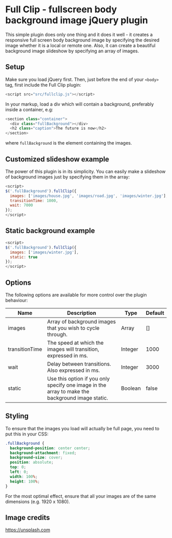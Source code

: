 # Full Clip - fullscreen body background image jQuery plugin
This simple plugin does only one thing and it does it well - it creates a responsive full screen body background image by specifying the desired image whether it is a local or remote one. Also, it can create a beautiful background image slideshow by specifying an array of images.

## Setup
Make sure you load jQuery first. Then, just before the end of your ```<body>``` tag, first include the Full Clip plugin:

``` javascript
<script src="src/fullclip.js"></script>
```

In your markup, load a div which will contain a background, preferably inside a container, e.g:

``` javascript
<section class="container">
  <div class="fullBackground"></div>
  <h2 class="caption">The future is now</h2>
</section>
```
where ```fullBackground``` is the element containing the images.

## Customized slideshow example

The power of this plugin is in its simplicity. You can easily make a slideshow of background images just by specifying them in the array:

```javascript
<script>
$('.fullBackground').fullClip({
  images: ['images/house.jpg', 'images/road.jpg', 'images/winter.jpg'],
  transitionTime: 1000,
  wait: 7000
});
</script>
```

## Static background example

```javascript
<script>
$('.fullBackground').fullClip({
  images: ['images/winter.jpg'],
  static: true
});
</script>
```

## Options

The following options are available for more control over the plugin behaviour:

| Name           | Description                                                     | Type       | Default |
| -------------  | ------------- | ---- | ------- |
| images         | Array of background images that you wish to cycle through.      |  Array     |   []    |
| transitionTime | The speed at which the images will transition, expressed in ms.  |  Integer   |  1000   |
| wait           | Delay between transitions. Also expressed in ms.                      |  Integer   |  3000   |
| static         | Use this option if you only specify one image in the array to make the background image static.   |  Boolean   |  false   |

## Styling

To ensure that the images you load will actually be full page, you need to put this in your CSS:

``` css
.fullBackground {
  background-position: center center;
  background-attachment: fixed;
  background-size: cover;
  position: absolute;
  top: 0;
  left: 0;
  width: 100%;
  height: 100%;
}
 ```

 For the most optimal effect, ensure that all your images are of the same dimensions (e.g. 1920 x 1080).

## Image credits

 https://unsplash.com
